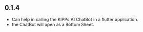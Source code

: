 ## 0.1.4


* Can help in calling the KIPPs AI ChatBot in a flutter application.
* the ChatBot will open as a Bottom Sheet.
